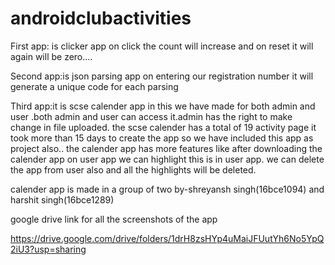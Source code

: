 # androidclubactivities
First app: is clicker app on click the count will increase and on reset it will again will be zero....




Second app:is json parsing app on entering our registration number it will generate a unique code for each parsing



Third app:it is scse calender app in this we have made for both admin and user .both admin and user can access it.admin has the right to make change in file uploaded.
the scse calender has a total of 19 activity page it took more than 15 days to create the app so we have included this app as project also..
the calender app has more features like after downloading the calender app on user app we can highlight this is in user app.
we can delete the app from user also and all the highlights will be deleted.

calender app is made in a group of two by-shreyansh singh(16bce1094) and harshit singh(16bce1289)

google drive link for all the screenshots of the app

https://drive.google.com/drive/folders/1drH8zsHYp4uMaiJFUutYh6No5YpQ2iU3?usp=sharing





